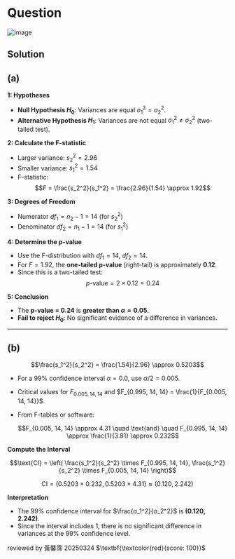 # Question
![image](https://github.com/user-attachments/assets/d7fb05c5-10e8-4c94-b1a5-ad3421807f0c)

## Solution
## (a)

**1: Hypotheses**  
- **Null Hypothesis $H_0$**: Variances are equal $σ_1^2 = σ_2^2$.  
- **Alternative Hypothesis $H_1$**: Variances are not equal $σ_1^2 \neq σ_2^2$ (two-tailed test).  

**2: Calculate the F-statistic**  
- Larger variance: $s_2^2 = 2.96$  
- Smaller variance: $s_1^2 = 1.54$ 
- F-statistic:  
  $$F = \frac{s_2^2}{s_1^2} = \frac{2.96}{1.54} \approx 1.92$$

**3: Degrees of Freedom**  
- Numerator $df_1 = n_2 - 1 = 14$ (for $s_2^2$)  
- Denominator $df_2 = n_1 - 1 = 14$ (for $s_1^2$)  

**4: Determine the p-value**  
- Use the F-distribution with $df_1 = 14$, $df_2 = 14$.  
- For $F = 1.92$, the **one-tailed p-value** (right-tail) is approximately **0.12**.  
- Since this is a two-tailed test:  
  $$p\text{-value} = 2 \times 0.12 = 0.24$$

**5: Conclusion**  
- The **p-value = 0.24** is **greater than $\alpha = 0.05$**.  
- **Fail to reject $H_0$**: No significant evidence of a difference in variances.  

---

## (b)

$$\frac{s_1^2}{s_2^2} = \frac{1.54}{2.96} \approx 0.5203$$

- For a 99% confidence interval $α = 0.0$, use $α/2 = 0.005$.  
- Critical values for $F_{0.005, 14, 14}$ and $F_{0.995, 14, 14} = \frac{1}{F_{0.005, 14, 14}}$.  
- From F-tables or software:  
  
  $$F_{0.005, 14, 14} \approx 4.31 \quad \text{and} \quad F_{0.995, 14, 14} \approx \frac{1}{3.81} \approx 0.232$$

**Compute the Interval**  

$$\text{CI} = \left( \frac{s_1^2}{s_2^2} \times F_{0.995, 14, 14}, \frac{s_1^2}{s_2^2} \times F_{0.005, 14, 14} \right)$$

$$\text{CI} = \left( 0.5203 \times 0.232, 0.5203 \times 4.31 \right) \approx \left( 0.120, 2.242 \right)$$

**Interpretation**  
- The 99% confidence interval for $\frac{σ_1^2}{σ_2^2}$ is **(0.120, 2.242)**.  
- Since the interval includes 1, there is no significant difference in variances at the 99% confidence level.  


reviewed by 黃馨霈 20250324 $\textbf{\textcolor{red}{score: 100}}$
